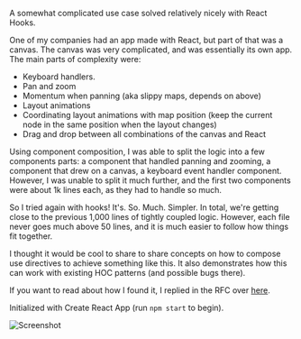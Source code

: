 A somewhat complicated use case solved relatively nicely with React Hooks.

One of my companies had an app made with React, but part of that was a canvas. The canvas was very complicated, and was essentially its own app. The main parts of complexity were:

- Keyboard handlers.
- Pan and zoom
- Momentum when panning (aka slippy maps, depends on above)
- Layout animations
- Coordinating layout animations with map position (keep the current node in the same position when the layout changes)
- Drag and drop between all combinations of the canvas and React

Using component composition, I was able to split the logic into a few components parts: a component that handled panning and zooming, a component that drew on a canvas, a keyboard event handler component. However, I was unable to split it much further, and the first two components were about 1k lines each, as they had to handle so much.

So I tried again with hooks! It's. So. Much. Simpler. In total, we're getting close to the previous 1,000 lines of tightly coupled logic. However, each file never goes much above 50 lines, and it is much easier to follow how things fit together.

I thought it would be cool to share to share concepts on how to compose use directives to achieve something like this. It also demonstrates how this can work with existing HOC patterns (and possible bugs there).

If you want to read about how I found it, I replied in the RFC over [here](https://github.com/reactjs/rfcs/pull/68#issuecomment-433640113).

Initialized with Create React App (run `npm start` to begin).

![Screenshot](https://github.com/jacobp100/hooks-test/blob/master/example.png?raw=true)
